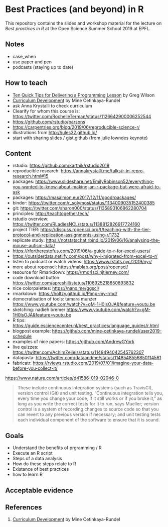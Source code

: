 # Best Practices (and beyond) in R

This repository contains the slides and workshop material for the lecture on _Best practices in R_ at the Open Science Summer School 2019 at EPFL. 

## Notes

- case_when
- use paper and pen
- podcasts (staying up to date)

## How to teach
- [Ten Quick Tips for Delivering a Programming Lesson](http://third-bit.com/2019/06/15/10-quick-tips-for-delivering-a-programming-lesson.html) by Greg Wilson
- [Curriculum Development](https://twitter.com/dataandme/status/1140390752670965760) by Mine Cetinkaya-Rundel
- ask Anna Krystalli to check curriculum
- Clearify for whom this course is: https://twitter.com/RochelleTerman/status/1126642900006252544
- https://github.com/rstudio/parsons
- https://carpentries.org/blog/2019/06/reproducible-science-r/
- illustrations from http://jules32.github.io/
- start with sharing slides / gist.github (from julie lowndes keynote)

## Content
- rstudio: https://github.com/karthik/rstudio2019
- reproducible research: https://annakrystalli.me/talks/r-in-repro-research.html#15
- packages: https://www.slideshare.net/EmilyRobinson52/everything-you-wanted-to-know-about-making-an-r-package-but-were-afraid-to-ask
- packages: https://masalmon.eu/2017/12/11/goodrpackages/
- binder: https://twitter.com/r_solymosi/status/1134009035152400385
- git: https://twitter.com/sharon000/status/1135893106862280704
- principles: http://teachtogether.tech/
- rstudio overview: https://twitter.com/RLadiesNCL/status/1138812826917724160
- project TIER: https://discuss.ropensci.org/t/teaching-with-the-tier-protocol-and-replication-assignments-using-r/1732
- replicate study: https://notstatschat.rbind.io/2019/06/16/analysing-the-mouse-autism-data/
- https://rfortherestofus.com/2019/06/a-guide-to-r-for-excel-users/
- https://outsiderdata.netlify.com/post/why-i-migrated-from-excel-to-r/
- listen to podcast or watch videos: https://www.rstats.nyc/2019/nyr/
- more about ropensci: https://mablab.org/post/ropensci/
- resource for Rmarkdown: https://rmd4sci.njtierney.com/
- code download button: https://twitter.com/apreshill/status/1108925218850893832
- nice colorpalettes: https://nanx.me/ggsci/
- rmarkdown: https://holtzy.github.io/Pimp-my-rmd/
- democratisation of tools: tamara munzer https://www.youtube.com/watch?v=gM-1H0lsOJA&feature=youtu.be
- sketching: nadieh bremer https://www.youtube.com/watch?v=gM-1H0lsOJA&feature=youtu.be
- R tips: https://guide.esciencecenter.nl/best_practices/language_guides/r.html
- blogpost example: https://github.com/mine-cetinkaya-rundel/user2019-schedule
- examples of nice papers: https://github.com/AndrewGYork
- live quizzes: https://twitter.com/AchimZeileis/status/1148494042545762307
- datapasta: https://twitter.com/dataandme/status/1148548556850114561
- fabricatr: https://rviews.rstudio.com/2019/07/01/imagine-your-data-before-you-collect-it/

https://www.nature.com/articles/d41586-019-02046-0
> These include continuous integration systems (such as TravisCI), version control (Git) and unit testing. “Continuous integration tells you, every time you change your code, if it still works or if you broke it,” as long as you write the correct tests for it to run, says Mueller; version control is a system of recording changes to source code so that you can revert to any previous version if necessary; and unit testing tests each individual component of the software to ensure that it is sound. 

## Goals
<!--- identify desired results (1.)---> 

- Understand the benefits of prgramming / R
- Execute an R script
- Steps of a data analysis
- How do these steps relate to R
- Existance of best practices
- how to learn R

## Acceptable evidence
<!--- acceptable evidence (1.)--->


## References

1. [Curriculum Development](https://twitter.com/dataandme/status/1140390752670965760) by Mine Cetinkaya-Rundel
